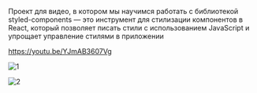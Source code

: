 Проект для видео, в котором мы научимся работать с библиотекой styled-components — это инструмент для стилизации компонентов в React, который позволяет писать стили с использованием JavaScript и упрощает управление стилями в приложении

https://youtu.be/YJmAB3607Vg

![1](https://github.com/user-attachments/assets/f163677b-b83e-4387-b1af-bed8f6b2d86a)

![2](https://github.com/user-attachments/assets/4d085c6c-7560-4d38-9a45-06cfb5b2d044)

